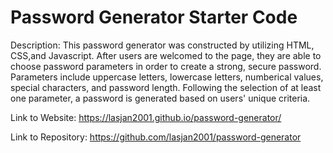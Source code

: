 # Password Generator Starter Code

Description:
This password generator was constructed by utilizing HTML, CSS,and Javascript. After users are welcomed to the page, they are able to choose password parameters in order to create a strong, secure password. Parameters include uppercase letters, lowercase letters, numberical values, special characters, and password length. Following the selection of at least one parameter, a password is generated based on users' unique criteria.


Link to Website:
 https://lasjan2001.github.io/password-generator/

 Link to Repository:
 https://github.com/lasjan2001/password-generator
 

